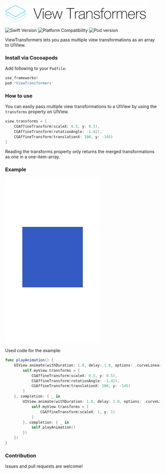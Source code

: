 ![alt text](https://github.com/truffls/view-transformers-ios/raw/master/readme-images/logo.png "View Transformers")

![Swift Version](https://img.shields.io/badge/swift-4.1-orange.svg "Swift 4.1")
![Platform Compatibility](https://img.shields.io/badge/platform-ios-lightgrey.svg "Platform iOS")
![Pod version](https://img.shields.io/badge/pod-v1.0.0-blue.svg "Pod version 1.0.0")

ViewTransformers lets you pass multiple view transformations as an array to UIView.


### Install via Cocoapods

Add following to your `Podfile`:

```ruby
use_frameworks!
pod 'ViewTransformers'
```

### How to use

You can easily pass multiple view transformations to a UIView by using the `transforms` property on UIView.

```swift
view.transforms = [
    CGAffineTransform(scaleX: 0.5, y: 0.5),
    CGAffineTransform(rotationAngle: -1.42),
    CGAffineTransform(translationX: 100, y: -145)
]
```

Reading the transforms property only returns the merged transformations as one in a one-item-array.


### Example

![alt text](https://github.com/truffls/view-transformers-ios/raw/master/readme-images/example.gif "Example")

Used code for the example:

```swift
func playAnimation() {
    UIView.animate(withDuration: 1.0, delay: 1.0, options: .curveLinear, animations: {
        self.myView.transforms = [
            CGAffineTransform(scaleX: 0.5, y: 0.5),
            CGAffineTransform(rotationAngle: -1.42),
            CGAffineTransform(translationX: 100, y: -145)
        ]
    }, completion: { _ in
        UIView.animate(withDuration: 1.0, delay: 1.0, options: .curveLinear, animations: {
            self.myView.transforms = [
                CGAffineTransform(scaleX: 1, y: 1)
            ]
        }, completion: { _ in
            self.playAnimation()
        })
    })
}
```

### Contribution

Issues and pull requests are welcome!
